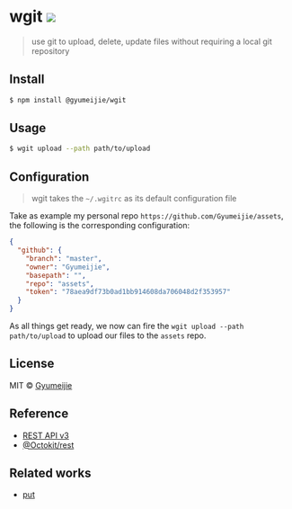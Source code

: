 # wgit [![](https://travis-ci.com/Gyumeijie/wgit.svg?branch=master)](https://travis-ci.com/Gyumeijie/wgit)

> use git to upload, delete, update files without requiring a local git repository


## Install

```bash
$ npm install @gyumeijie/wgit
```

## Usage

```bash
$ wgit upload --path path/to/upload
```

## Configuration
> wgit takes the `~/.wgitrc` as its default configuration file

Take as example my personal repo `https://github.com/Gyumeijie/assets`, the following is the corresponding configuration:
```json
{
  "github": {
    "branch": "master",
    "owner": "Gyumeijie",
    "basepath": "",
    "repo": "assets",
    "token": "78aea9df73b0ad1bb914608da706048d2f353957"
  }
}
```
As all things get ready, we now can fire the `wgit upload --path path/to/upload` to upload our files to the `assets` repo.

## License

MIT © [Gyumeijie](https://github.com/Gyumeijie)

## Reference

- [REST API v3](https://developer.github.com/v3/)
- [@Octokit/rest](https://octokit.github.io/rest.js/#)

## Related works
- [put](https://github.com/Gyumeijie/put)
